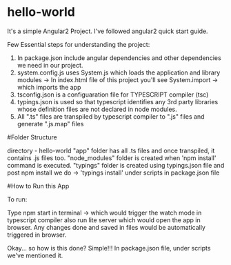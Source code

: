 # hello-world

It's a simple Angular2 Project. I've followed angular2 quick start guide.

Few Essential steps for understanding the project:

1. In package.json include angular dependencies and other dependencies we need in our project.
2. system.config.js uses System.js which loads the application and library modules -> In index.html file of this project you'll see System.import -> which imports the app
3. tsconfig.json is a configuaration file for TYPESCRIPT compiler (tsc)
4. typings.json is used so that typescript identifies any 3rd party libraries whose definition files are not declared in node modules. 
5. All ".ts" files are transpiled by typescript compiler to ".js" files and generate ".js.map" files

#Folder Structure

directory - hello-world
"app" folder has all .ts files and once transpiled, it contains .js files too.
"node_modules" folder is created when 'npm install' command is executed.
"typings" folder is created using typings.json file and post npm install we do -> 'typings install' under scripts in package.json file



#How to Run this App

To run:

Type npm start in terminal -> which would trigger the watch mode in typescript compiler also run lite server which would open the app in browser. Any changes done and saved in files would be automatically triggered in browser.

Okay... so how is this done? Simple!!! In package.json file, under scripts we've mentioned it.








